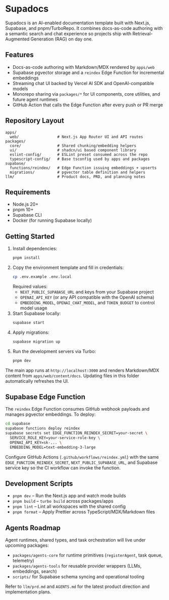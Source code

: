 # Supadocs

Supadocs is an AI-enabled documentation template built with Next.js, Supabase, and pnpm/TurboRepo. It combines docs-as-code authoring with a semantic search and chat experience so projects ship with Retrieval-Augmented Generation (RAG) on day one.

## Features
- Docs-as-code authoring with Markdown/MDX rendered by `apps/web`
- Supabase pgvector storage and a `reindex` Edge Function for incremental embeddings
- Streaming chat UI backed by Vercel AI SDK and OpenAI-compatible models
- Monorepo sharing via `packages/*` for UI components, core utilities, and future agent runtimes
- GitHub Action that calls the Edge Function after every push or PR merge

## Repository Layout
```
apps/
  web/                 # Next.js App Router UI and API routes
packages/
  core/                # Shared chunking/embedding helpers
  ui/                  # shadcn/ui based component library
  eslint-config/       # ESLint preset consumed across the repo
  typescript-config/   # Base tsconfig used by apps and packages
supabase/
  functions/reindex/   # Edge Function issuing embeddings + upserts
  migrations/          # pgvector table definition and helpers
llm/                   # Product docs, PRD, and planning notes
```

## Requirements
- Node.js 20+
- pnpm 10+
- Supabase CLI
- Docker (for running Supabase locally)

## Getting Started
1. Install dependencies:
   ```bash
   pnpm install
   ```
2. Copy the environment template and fill in credentials:
   ```bash
   cp .env.example .env.local
   ```
   Required values:
   - `NEXT_PUBLIC_SUPABASE_URL` and keys from your Supabase project
   - `OPENAI_API_KEY` (or any API compatible with the OpenAI schema)
   - `EMBEDDING_MODEL`, `OPENAI_CHAT_MODEL`, and `TOKEN_BUDGET` to control model usage
3. Start Supabase locally:
   ```bash
   supabase start
   ```
4. Apply migrations:
   ```bash
   supabase migration up
   ```
5. Run the development servers via Turbo:
   ```bash
   pnpm dev
   ```

The main app runs at `http://localhost:3000` and renders Markdown/MDX content from `apps/web/content/docs`. Updating files in this folder automatically refreshes the UI.

## Supabase Edge Function
The `reindex` Edge Function consumes GitHub webhook payloads and manages pgvector embeddings. To deploy:

```bash
cd supabase
supabase functions deploy reindex
supabase secrets set EDGE_FUNCTION_REINDEX_SECRET=your-secret \
  SERVICE_ROLE_KEY=your-service-role-key \
  OPENAI_API_KEY=sk-... \
  EMBEDDING_MODEL=text-embedding-3-large
```

Configure GitHub Actions (`.github/workflows/reindex.yml`) with the same `EDGE_FUNCTION_REINDEX_SECRET`, `NEXT_PUBLIC_SUPABASE_URL`, and Supabase service key so the CI workflow can invoke the function.

## Development Scripts
- `pnpm dev` – Run the Next.js app and watch mode builds
- `pnpm build` – `turbo build` across packages/apps
- `pnpm lint` – Lint all workspaces with the shared config
- `pnpm format` – Apply Prettier across TypeScript/MDX/Markdown files

## Agents Roadmap
Agent runtimes, shared types, and task orchestration will live under upcoming packages:
- `packages/agents-core` for runtime primitives (`registerAgent`, task queue, telemetry)
- `packages/agents-tools` for reusable provider wrappers (LLMs, embeddings, search)
- `scripts/` for Supabase schema syncing and operational tooling

Refer to `llm/prd.md` and `AGENTS.md` for the latest product direction and implementation plans.
